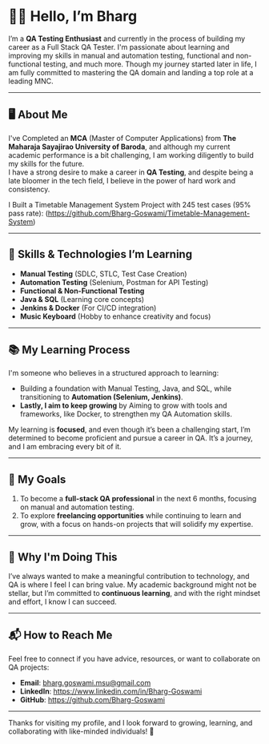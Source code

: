 # 👋🏻 Hello, I’m Bharg

I’m a **QA Testing Enthusiast** and currently in the process of building my career as a Full Stack QA Tester. I'm passionate about learning and improving my skills in manual and automation testing, functional and non-functional testing, and much more. Though my journey started later in life, I am fully committed to mastering the QA domain and landing a top role at a leading MNC.

---

## 🖥️ About Me
I've Completed an **MCA** (Master of Computer Applications) from **The Maharaja Sayajirao University of Baroda**, and although my current academic performance is a bit challenging, I am working diligently to build my skills for the future.  
I have a strong desire to make a career in **QA Testing**, and despite being a late bloomer in the tech field, I believe in the power of hard work and consistency.

I Built a Timetable Management System Project with 245 test cases (95% pass rate): 
(https://github.com/Bharg-Goswami/Timetable-Management-System)

---

## 🔧 Skills & Technologies I’m Learning
- **Manual Testing** (SDLC, STLC, Test Case Creation)
- **Automation Testing** (Selenium, Postman for API Testing)
- **Functional & Non-Functional Testing**
- **Java & SQL** (Learning core concepts)
- **Jenkins & Docker** (For CI/CD integration)
- **Music Keyboard** (Hobby to enhance creativity and focus)

---

## 📚 My Learning Process
I'm someone who believes in a structured approach to learning:
- Building a foundation with Manual Testing, Java, and SQL, while transitioning to **Automation (Selenium, Jenkins)**.
- **Lastly, I aim to keep growing** by Aiming to grow with tools and frameworks, like Docker, to strengthen my QA Automation skills.

My learning is **focused**, and even though it’s been a challenging start, I’m determined to become proficient and pursue a career in QA. It’s a journey, and I am embracing every bit of it.

---

## 🚀 My Goals
1. To become a **full-stack QA professional** in the next 6 months, focusing on manual and automation testing.
2. To explore **freelancing opportunities** while continuing to learn and grow, with a focus on hands-on projects that will solidify my expertise.

---

## 💪 Why I'm Doing This
I’ve always wanted to make a meaningful contribution to technology, and QA is where I feel I can bring value. My academic background might not be stellar, but I’m committed to **continuous learning**, and with the right mindset and effort, I know I can succeed.

---

## 📬 How to Reach Me
Feel free to connect if you have advice, resources, or want to collaborate on QA projects:
- **Email**: bharg.goswami.msu@gmail.com
- **LinkedIn**: https://www.linkedin.com/in/Bharg-Goswami
- **GitHub**: https://github.com/Bharg-Goswami

---
Thanks for visiting my profile, and I look forward to growing, learning, and collaborating with like-minded individuals! 🚀
